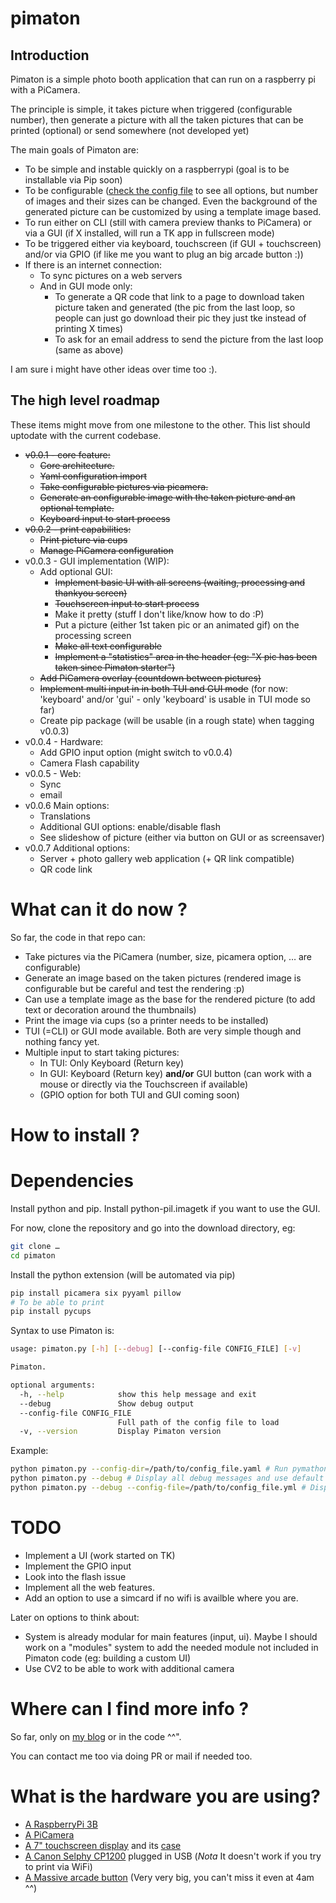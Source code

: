 # pimaton

## Introduction

Pimaton is a simple photo booth application that can run on a raspberry pi with a PiCamera.

The principle is simple, it takes picture when triggered (configurable number), then generate a picture with all the taken pictures that can be printed (optional) or send somewhere (not developed yet)

The main goals of Pimaton are:
- To be simple and instable quickly on a raspberrypi (goal is to be installable via Pip soon)
- To be configurable ([check the config file](assets/default_config.yaml) to see all options, but number of images and their sizes can be changed. Even the background of the generated picture can be customized by using a template image based.
- To run either on CLI (still with camera preview thanks to PiCamera) or via a GUI (if X installed, will run a TK app in fullscreen mode)
- To be triggered either via keyboard, touchscreen (if GUI + touchscreen) and/or via GPIO (if like me you want to plug an big arcade button :))
- If there is an internet connection:
  - To sync pictures on a web servers
  - And in GUI mode only:
    - To generate a QR code that link to a page to download taken picture taken and generated (the pic from the last loop, so people can just go download their pic they just tke instead of printing X times)
    - To ask for an email address to send the picture from the last loop (same as above)

I am sure i might have other ideas over time too :).


## The high level roadmap

These items might move from one milestone to the other. This list should uptodate with the current codebase.

- ~~v0.0.1 - core feature:~~
  - ~~Core architecture.~~
  - ~~Yaml configuration import~~
  - ~~Take configurable pictures via picamera.~~
  - ~~Generate an configurable image with the taken picture and an optional template.~~
  - ~~Keyboard input to start process~~
- ~~v0.0.2 - print capabilities:~~
  - ~~Print picture via cups~~
  - ~~Manage PiCamera configuration~~
- v0.0.3 - GUI implementation (WIP):
  - Add optional GUI:
      - ~~Implement basic UI with all screens (waiting, processing and thankyou screen)~~
      - ~~Touchscreen input to start process~~
      - Make it pretty (stuff I don't like/know how to do :P)
      - Put a picture (either 1st taken pic or an animated gif) on the processing screen
      - ~~Make all text configurable~~
      - ~~Implement a "statistics" area in the header (eg: "X pic has been taken since Pimaton starter")~~
  - ~~Add PiCamera overlay (countdown between pictures)~~
  - ~~Implement multi input in in both TUI and GUI mode~~ (for now: 'keyboard' and/or 'gui' - only 'keyboard' is usable in TUI mode so far)
  - Create pip package (will be usable (in a rough state) when tagging v0.0.3)
- v0.0.4 - Hardware:
  - Add GPIO input option (might switch to v0.0.4)
  - Camera Flash capability
- v0.0.5 - Web:
  - Sync
  - email
- v0.0.6 Main options:
  - Translations
  - Additional GUI options: enable/disable flash
  - See slideshow of picture (either via button on GUI or as screensaver)
- v0.0.7 Additional options:
  - Server + photo gallery web application (+ QR link compatible)
  - QR code link


# What can it do now ?

So far, the code in that repo can:
- Take pictures via the PiCamera (number, size, picamera option, … are configurable)
- Generate an image based on the taken pictures (rendered image is configurable but be careful and test the rendering :p)
- Can use a template image as the base for the rendered picture (to add text or decoration around the thumbnails)
- Print the image via cups (so a printer needs to be installed)
- TUI (=CLI) or GUI mode available. Both are very simple though and nothing fancy yet.
- Multiple input to start taking pictures:
    - In TUI: Only Keyboard (Return key)
    - In GUI: Keyboard (Return key) **and/or** GUI button (can work with a mouse or directly via the Touchscreen if available)
    - (GPIO option for both TUI and GUI coming soon)

# How to install ?

# Dependencies

Install python and pip. 
Install python-pil.imagetk if you want to use the GUI.

For now, clone the repository and go into the download directory, eg:

``` bash
git clone …
cd pimaton
```

Install the python extension (will be automated via pip)

```bash
pip install picamera six pyyaml pillow
# To be able to print
pip install pycups
```

Syntax to use Pimaton is:

```bash
usage: pimaton.py [-h] [--debug] [--config-file CONFIG_FILE] [-v]

Pimaton.

optional arguments:
  -h, --help            show this help message and exit
  --debug               Show debug output
  --config-file CONFIG_FILE
                        Full path of the config file to load
  -v, --version         Display Pimaton version
```

Example:

```bash
python pimaton.py --config-dir=/path/to/config_file.yaml # Run pymathon with given config file - should be the "production mode" command.
python pimaton.py --debug # Display all debug messages and use default config file.
python pimaton.py --debug --config-file=/path/to/config_file.yml # Display all debug messages and use custom config file.
```

# TODO

- Implement a UI (work started on TK)
- Implement the GPIO input
- Look into the flash issue
- Implement all the web features.
- Add an option to use a simcard if no wifi is availble where you are.

Later on options to think about:

- System is already modular for main features (input, ui). Maybe I should work on a "modules" system to add the needed module not included in Pimaton code (eg: building a custom UI)
- Use CV2 to be able to work with additional camera

# Where can I find more info ? 

So far, only on [my blog](https://bacardi55.org/tags.html#pimaton) or in the code ^^".

You can contact me too via doing PR or mail if needed too.

# What is the hardware you are using?

- [A RaspberryPi 3B](https://thepihut.com/collections/raspberry-pi/products/raspberry-pi-3-model-b)
- [A PiCamera](https://thepihut.com/collections/raspberry-pi-camera/products/raspberry-pi-camera-module?variant=758603005)
- [A 7" touchscreen display](https://thepihut.com/collections/raspberry-pi-screens/products/official-raspberry-pi-7-touchscreen-display?variant=4916536388) and its [case](https://thepihut.com/collections/raspberry-pi-screens/products/official-raspberry-pi-7-touchscreen-display?variant=4916536388)
- [A Canon Selphy CP1200](https://www.canon.fr/for_home/product_finder/printers/direct_photo/selphy_cp1200/) plugged in USB (*Nota* It doesn't work if you try to print via WiFi)
- [A Massive arcade button](https://www.adafruit.com/product/1185) (Very very big, you can't miss it even at 4am ^^)

